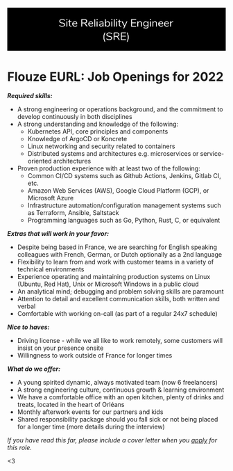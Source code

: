 ![Join Us](/assets/opportunities.png)

# Flouze EURL: Job Openings for 2022

***Required skills:***

- A strong engineering or operations background, and the commitment to develop continuously in both disciplines
- A strong understanding and knowledge of the following: 
    * Kubernetes API, core principles and components
    * Knowledge of ArgoCD or Koncrete
    * Linux networking and security related to containers
    * Distributed systems and architectures e.g. microservices or service-oriented architectures
- Proven production experience with at least two of the following:
    * Common CI/CD systems such as Github Actions, Jenkins, Gitlab CI, etc.
    * Amazon Web Services (AWS), Google Cloud Platform (GCP), or Microsoft Azure
    * Infrastructure automation/configuration management systems such as Terraform, Ansible, Saltstack
    * Programming languages such as Go, Python, Rust, C, or equivalent

***Extras that will work in your favor:***
- Despite being based in France, we are searching for English speaking colleagues with French, German, or Dutch optionally as a 2nd language
- Flexibility to learn from and work with customer teams in a variety of technical environments 
- Experience operating and maintaining production systems on Linux (Ubuntu, Red Hat), Unix or Microsoft Windows in a public cloud
- An analytical mind; debugging and problem solving skills are paramount
- Attention to detail and excellent communication skills, both written and verbal
- Comfortable with working on-call (as part of a regular 24x7 schedule)

***Nice to haves:***
- Driving license - while we all like to work remotely, some customers will insist on your presence onsite
- Willingness to work outside of France for longer times

***What do we offer:***
- A young spirited dynamic, always motivated team (now 6 freelancers)
- A strong engineering culture, continuous growth & learning environment
- We have a comfortable office with an open kitchen, plenty of drinks and treats, located in the heart of Orléans
- Monthly afterwork events for our partners and kids
- Shared responsibility package should you fall sick or not being placed for a longer time (more details during the interview)

*If you have read this far, please include a cover letter when you [apply](flouze-eurl@pm.me) for this role.*

<3
